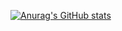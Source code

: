 [![Anurag's GitHub stats](https://github-readme-stats.vercel.app/api?username=TravisRoad&show_icons=true&theme=radical)](https://github.com/anuraghazra/github-readme-stats)

